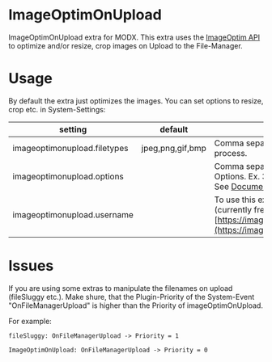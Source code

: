 # ImageOptimOnUpload
ImageOptimOnUpload extra for MODX. This extra uses the [ImageOptim API](https://imageoptim.com/api) to optimize and/or resize, crop images on Upload to the File-Manager.


# Usage
By default the extra just optimizes the images. You can set options to resize, crop etc. in System-Settings:

| setting | default | description |
| --- | --- | --- |
| imageoptimonupload.filetypes | jpeg,png,gif,bmp | Comma separatet list of filetypes to process. |
| imageoptimonupload.options |  | Comma separatet list of ImageOptim Options. Ex. 3000 or 100x100,crop. See [Documentation](https://imageoptim.com/api/post#options) |
| imageoptimonupload.username |  | To use this extra, you need to get a (currently free) api username from [https://imageoptim.com/api/username](https://imageoptim.com/api/username) |


# Issues
If you are using some extras to manipulate the filenames on upload (fileSluggy etc.). Make shure, that the Plugin-Priority of the System-Event "OnFileManagerUpload" is higher than the Priority of imageOptimOnUpload.

For example:

```
fileSluggy: OnFileManagerUpload -> Priority = 1

ImageOptimOnUpload: OnFileManagerUpload -> Priority = 0
```
